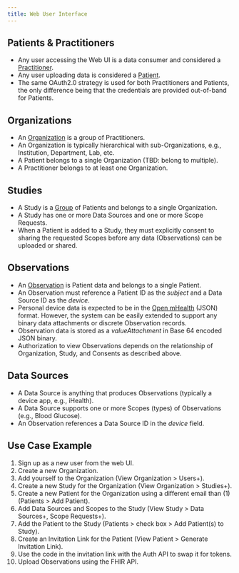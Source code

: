 ```yaml
---
title: Web User Interface
---
```


## Patients & Practitioners

- Any user accessing the Web UI is a data consumer and considered a [Practitioner](https://build.fhir.org/practitioner.html).
- Any user uploading data is considered a [Patient](https://build.fhir.org/patient.html).
- The same OAuth2.0 strategy is used for both Practitioners and Patients, the only difference being that the credentials are provided out-of-band for Patients.

## Organizations

- An [Organization](https://build.fhir.org/organization.html) is a group of Practitioners.
- An Organization is typically hierarchical with sub-Organizations, e.g., Institution, Department, Lab, etc.
- A Patient belongs to a single Organization (TBD: belong to multiple).
- A Practitioner belongs to at least one Organization.

## Studies

- A Study is a [Group](https://build.fhir.org/group.html) of Patients and belongs to a single Organization.
- A Study has one or more Data Sources and one or more Scope Requests.
- When a Patient is added to a Study, they must explicitly consent to sharing the requested Scopes before any data (Observations) can be uploaded or shared.

## Observations

- An [Observation](https://www.hl7.org/fhir/observation.html) is Patient data and belongs to a single Patient.
- An Observation must reference a Patient ID as the *subject* and a Data Source ID as the *device*.
- Personal device data is expected to be in the [Open mHealth](https://www.openmhealth.org/documentation/#/overview/get-started) (JSON) format. However, the system can be easily extended to support any binary data attachments or discrete Observation records.
- Observation data is stored as a *valueAttachment* in Base 64 encoded JSON binary.
- Authorization to view Observations depends on the relationship of Organization, Study, and Consents as described above.

## Data Sources

- A Data Source is anything that produces Observations (typically a device app, e.g., iHealth).
- A Data Source supports one or more Scopes (types) of Observations (e.g., Blood Glucose).
- An Observation references a Data Source ID in the *device* field.

## Use Case Example

1. Sign up as a new user from the web UI.
2. Create a new Organization.
3. Add yourself to the Organization (View Organization > Users+).
4. Create a new Study for the Organization (View Organization > Studies+).
5. Create a new Patient for the Organization using a different email than (1) (Patients > Add Patient).
6. Add Data Sources and Scopes to the Study (View Study > Data Sources+, Scope Requests+).
7. Add the Patient to the Study (Patients > check box > Add Patient(s) to Study).
8. Create an Invitation Link for the Patient (View Patient > Generate Invitation Link).
9. Use the code in the invitation link with the Auth API to swap it for tokens.
10. Upload Observations using the FHIR API.